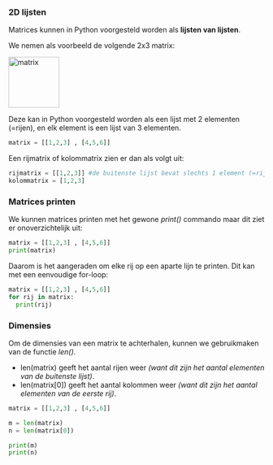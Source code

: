 ### 2D lijsten

Matrices kunnen in Python voorgesteld worden als **lijsten van lijsten**. 

We nemen als voorbeeld de volgende 2x3 matrix:

<img width="100" alt="matrix" src="https://github.com/milanvandeput/Dodona-SML/assets/61200054/fa1d4c30-6cd1-4fe9-9774-af016747e1fa">

Deze kan in Python voorgesteld worden als een lijst met 2 elementen (=rijen), en elk element is een lijst van 3 elementen.

```python
matrix = [[1,2,3] , [4,5,6]]
```

Een rijmatrix of kolommatrix zien er dan als volgt uit:
```python
rijmatrix = [[1,2,3]] #de buitenste lijst bevat slechts 1 element (=rij), dit element is opnieuw een lijst.
kolommatrix = [1,2,3]   
```

### Matrices printen
We kunnen matrices printen met het gewone *print()* commando maar dit ziet er onoverzichtelijk uit:
```python
matrix = [[1,2,3] , [4,5,6]]
print(matrix)
```

Daarom is het aangeraden om elke rij op een aparte lijn te printen. Dit kan met een eenvoudige for-loop:
```python
matrix = [[1,2,3] , [4,5,6]]
for rij in matrix:
  print(rij)
```

### Dimensies
Om de dimensies van een matrix te achterhalen, kunnen we gebruikmaken van de functie *len()*. 

- len(matrix) geeft het aantal rijen weer *(want dit zijn het aantal elementen van de buitenste lijst)*.
- len(matrix[0]) geeft het aantal kolommen weer *(want dit zijn het aantal elementen van de eerste rij)*.

```python
matrix = [[1,2,3] , [4,5,6]]

m = len(matrix)
n = len(matrix[0])

print(m)
print(n)
```

